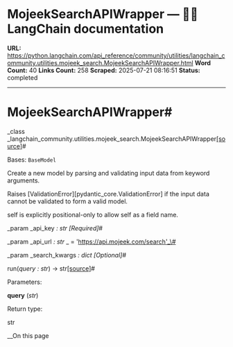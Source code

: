 # MojeekSearchAPIWrapper — 🦜🔗 LangChain  documentation

**URL:** https://python.langchain.com/api_reference/community/utilities/langchain_community.utilities.mojeek_search.MojeekSearchAPIWrapper.html
**Word Count:** 40
**Links Count:** 258
**Scraped:** 2025-07-21 08:16:51
**Status:** completed

---

# MojeekSearchAPIWrapper\#

_class _langchain\_community.utilities.mojeek\_search.MojeekSearchAPIWrapper[\[source\]](https://python.langchain.com/api_reference/_modules/langchain_community/utilities/mojeek_search.html#MojeekSearchAPIWrapper)\#     

Bases: `BaseModel`

Create a new model by parsing and validating input data from keyword arguments.

Raises \[ValidationError\]\[pydantic\_core.ValidationError\] if the input data cannot be validated to form a valid model.

self is explicitly positional-only to allow self as a field name.

_param _api\_key _: str_ _\[Required\]_\#     

_param _api\_url _: str_ _ = 'https://api.mojeek.com/search'_\#     

_param _search\_kwargs _: dict_ _\[Optional\]_\#     

run\(_query : str_\) → str[\[source\]](https://python.langchain.com/api_reference/_modules/langchain_community/utilities/mojeek_search.html#MojeekSearchAPIWrapper.run)\#     

Parameters:     

**query** \(_str_\)

Return type:     

str

__On this page